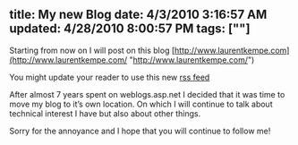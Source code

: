 title: My new Blog
date: 4/3/2010 3:16:57 AM
updated: 4/28/2010 8:00:57 PM
tags: [""]
---
Starting from now on I will post on this blog [http://www.laurentkempe.com](http://www.laurentkempe.com/ "http://www.laurentkempe.com/")

You might update your reader to use this new [rss feed](http://feeds.feedburner.com/laurentkempe)

After almost 7 years spent on weblogs.asp.net I decided that it was time to move my blog to it’s own location. On which I will continue to talk about technical interest I have but also about other things.

Sorry for the annoyance and I hope that you will continue to follow me!

